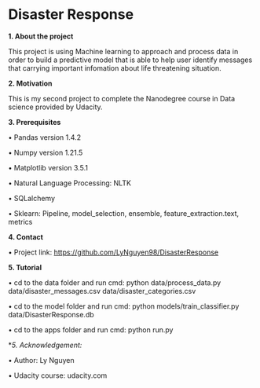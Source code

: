 # Disaster Response

**1. About the project**

This project is using Machine learning to approach and process data in order to build a predictive model that is able to help user identify messages that carrying important infomation about life threatening situation.

**2.	Motivation**

This is my second project to complete the Nanodegree course in Data science provided by Udacity.

**3.	Prerequisites**

  •	Pandas version 1.4.2

  •	Numpy version 1.21.5

  •	Matplotlib version 3.5.1
  
  •	Natural Language Processing: NLTK
  
  •	SQLalchemy
  
  •	Sklearn: Pipeline, model_selection, ensemble, feature_extraction.text, metrics
  

**4.	Contact**

  •	Project link: https://github.com/LyNguyen98/DisasterResponse
  
**5.	Tutorial**

  •	cd to the data folder and run cmd: python data/process_data.py data/disaster_messages.csv data/disaster_categories.csv
  
  •	cd to the model folder and run cmd: python models/train_classifier.py data/DisasterResponse.db
  
  •	cd to the apps folder and run cmd: python run.py
  

**5.	Acknowledgement:*

  •	Author: Ly Nguyen
  
  •	Udacity course: udacity.com

